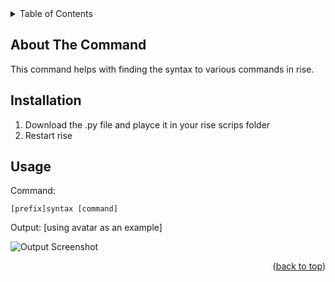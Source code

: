 <div id="top"></div>
<!-- TABLE OF CONTENTS -->
<details>
  <summary>Table of Contents</summary>
  <ol>
    <li>
      <a href="#about-the-project">About The Project</a>
    <li><a href="#installation">Installation</a></li>
    <li><a href="#usage">Usage</a></li>
    </li>
  </ol>
</details>

<!-- ABOUT THE COMMAND -->
## About The Command
This command helps with finding the syntax to various commands in rise.

## Installation

1. Download the .py file and playce it in your rise scrips folder
2. Restart rise

<!-- USAGE EXAMPLES -->
## Usage
Command:
```
[prefix]syntax [command]
```
Output: [using avatar as an example]

![Output Screenshot](https://i.imgur.com/ilXSrkL.png)

<p align="right">(<a href="#top">back to top</a>)</p>
